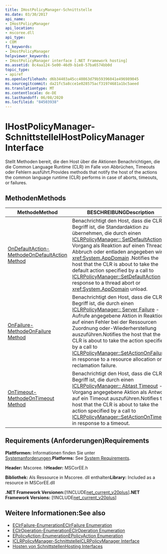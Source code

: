 ```yaml
---
title: IHostPolicyManager-Schnittstelle
ms.date: 03/30/2017
api_name:
- IHostPolicyManager
api_location:
- mscoree.dll
api_type:
- COM
f1_keywords:
- IHostPolicyManager
helpviewer_keywords:
- IHostPolicyManager interface [.NET Framework hosting]
ms.assetid: 8c4aa124-5e00-46d9-b1e8-57ba6574bb0d
topic_type:
- apiref
ms.openlocfilehash: d6b34403a45cc40863d79b59396041e496989045
ms.sourcegitcommit: da21fc5a8cce1e028575acf31974681a1bc5aeed
ms.translationtype: MT
ms.contentlocale: de-DE
ms.lasthandoff: 06/08/2020
ms.locfileid: "84503938"
---
```

# <a name="ihostpolicymanager-interface"></a><span data-ttu-id="8f736-102">IHostPolicyManager-Schnittstelle</span><span class="sxs-lookup"><span data-stu-id="8f736-102">IHostPolicyManager Interface</span></span>
<span data-ttu-id="8f736-103">Stellt Methoden bereit, die den Host über die Aktionen Benachrichtigen, die die Common Language Runtime (CLR) im Falle von Abbrüchen, Timeouts oder Fehlern ausführt.</span><span class="sxs-lookup"><span data-stu-id="8f736-103">Provides methods that notify the host of the actions the common language runtime (CLR) performs in case of aborts, timeouts, or failures.</span></span>  
  
## <a name="methods"></a><span data-ttu-id="8f736-104">Methoden</span><span class="sxs-lookup"><span data-stu-id="8f736-104">Methods</span></span>  
  
|<span data-ttu-id="8f736-105">Methode</span><span class="sxs-lookup"><span data-stu-id="8f736-105">Method</span></span>|<span data-ttu-id="8f736-106">BESCHREIBUNG</span><span class="sxs-lookup"><span data-stu-id="8f736-106">Description</span></span>|  
|------------|-----------------|  
|[<span data-ttu-id="8f736-107">OnDefaultAction-Methode</span><span class="sxs-lookup"><span data-stu-id="8f736-107">OnDefaultAction Method</span></span>](ihostpolicymanager-ondefaultaction-method.md)|<span data-ttu-id="8f736-108">Benachrichtigt den Host, dass die CLR im Begriff ist, die Standardaktion zu übernehmen, die durch einen [ICLRPolicyManager:: SetDefaultAction](iclrpolicymanager-setdefaultaction-method.md) -Vorgang als Reaktion auf einen Thread Abbruch oder entladen angegeben wird <xref:System.AppDomain> .</span><span class="sxs-lookup"><span data-stu-id="8f736-108">Notifies the host that the CLR is about to take the default action specified by a call to [ICLRPolicyManager::SetDefaultAction](iclrpolicymanager-setdefaultaction-method.md) in response to a thread abort or <xref:System.AppDomain> unload.</span></span>|  
|[<span data-ttu-id="8f736-109">OnFailure-Methode</span><span class="sxs-lookup"><span data-stu-id="8f736-109">OnFailure Method</span></span>](ihostpolicymanager-onfailure-method.md)|<span data-ttu-id="8f736-110">Benachrichtigt den Host, dass die CLR im Begriff ist, die durch einen [ICLRPolicyManager:: Server Failure](iclrpolicymanager-setactiononfailure-method.md) -Aufrufe angegebene Aktion in Reaktion auf einen Fehler bei der Ressourcen Zuordnung oder-Wiederherstellung auszuführen.</span><span class="sxs-lookup"><span data-stu-id="8f736-110">Notifies the host that the CLR is about to take the action specified by a call to [ICLRPolicyManager::SetActionOnFailure](iclrpolicymanager-setactiononfailure-method.md) in response to a resource allocation or reclamation failure.</span></span>|  
|[<span data-ttu-id="8f736-111">OnTimeout-Methode</span><span class="sxs-lookup"><span data-stu-id="8f736-111">OnTimeout Method</span></span>](ihostpolicymanager-ontimeout-method.md)|<span data-ttu-id="8f736-112">Benachrichtigt den Host, dass die CLR im Begriff ist, die durch einen [ICLRPolicyManager:: Abtast Timeout](iclrpolicymanager-setactionontimeout-method.md) -Vorgang angegebene Aktion als Antwort auf ein Timeout auszuführen.</span><span class="sxs-lookup"><span data-stu-id="8f736-112">Notifies the host that the CLR is about to take the action specified by a call to [ICLRPolicyManager::SetActionOnTimeout](iclrpolicymanager-setactionontimeout-method.md) in response to a timeout.</span></span>|  
  
## <a name="requirements"></a><span data-ttu-id="8f736-113">Requirements (Anforderungen)</span><span class="sxs-lookup"><span data-stu-id="8f736-113">Requirements</span></span>  
 <span data-ttu-id="8f736-114">**Plattformen:** Informationen finden Sie unter [Systemanforderungen](../../get-started/system-requirements.md).</span><span class="sxs-lookup"><span data-stu-id="8f736-114">**Platforms:** See [System Requirements](../../get-started/system-requirements.md).</span></span>  
  
 <span data-ttu-id="8f736-115">**Header:** Mscoree. h</span><span class="sxs-lookup"><span data-stu-id="8f736-115">**Header:** MSCorEE.h</span></span>  
  
 <span data-ttu-id="8f736-116">**Bibliothek:** Als Ressource in Mscoree. dll enthalten</span><span class="sxs-lookup"><span data-stu-id="8f736-116">**Library:** Included as a resource in MSCorEE.dll</span></span>  
  
 <span data-ttu-id="8f736-117">**.NET Framework Versionen:**[!INCLUDE[net_current_v20plus](../../../../includes/net-current-v20plus-md.md)]</span><span class="sxs-lookup"><span data-stu-id="8f736-117">**.NET Framework Versions:** [!INCLUDE[net_current_v20plus](../../../../includes/net-current-v20plus-md.md)]</span></span>  
  
## <a name="see-also"></a><span data-ttu-id="8f736-118">Weitere Informationen:</span><span class="sxs-lookup"><span data-stu-id="8f736-118">See also</span></span>

- [<span data-ttu-id="8f736-119">EClrFailure-Enumeration</span><span class="sxs-lookup"><span data-stu-id="8f736-119">EClrFailure Enumeration</span></span>](eclrfailure-enumeration.md)
- [<span data-ttu-id="8f736-120">EClrOperation-Enumeration</span><span class="sxs-lookup"><span data-stu-id="8f736-120">EClrOperation Enumeration</span></span>](eclroperation-enumeration.md)
- [<span data-ttu-id="8f736-121">EPolicyAction-Enumeration</span><span class="sxs-lookup"><span data-stu-id="8f736-121">EPolicyAction Enumeration</span></span>](epolicyaction-enumeration.md)
- [<span data-ttu-id="8f736-122">ICLRPolicyManager-Schnittstelle</span><span class="sxs-lookup"><span data-stu-id="8f736-122">ICLRPolicyManager Interface</span></span>](iclrpolicymanager-interface.md)
- [<span data-ttu-id="8f736-123">Hosten von Schnittstellen</span><span class="sxs-lookup"><span data-stu-id="8f736-123">Hosting Interfaces</span></span>](hosting-interfaces.md)
